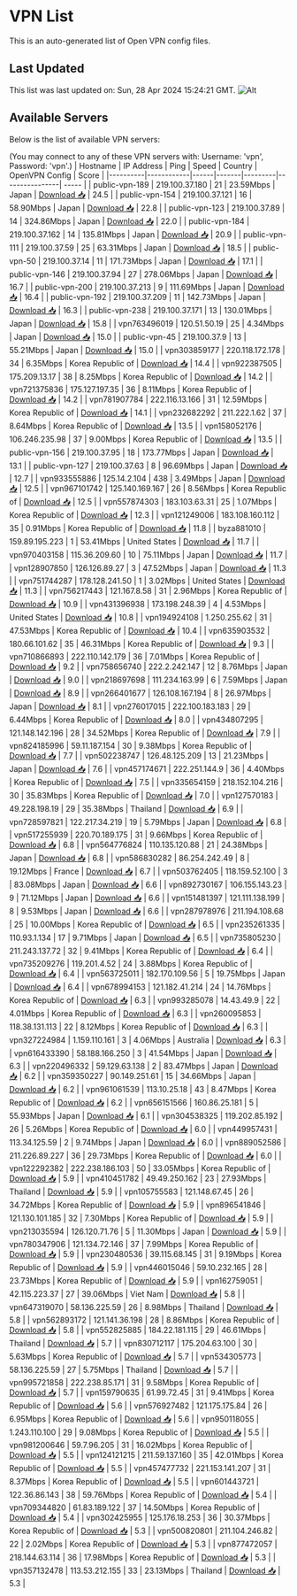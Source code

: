 # VPN List

This is an auto-generated list of Open VPN config files.

## Last Updated

This list was last updated on: Sun, 28 Apr 2024 15:24:21 GMT.
![Alt](https://repobeats.axiom.co/api/embed/186b98318ef1479477931607c1ad7d823f12451f.svg "Repobeats analytics image")

## Available Servers

Below is the list of available VPN servers:

(You may connect to any of these VPN servers with: Username: 'vpn', Password: 'vpn'.)
| Hostname | IP Address | Ping | Speed | Country | OpenVPN Config | Score |
|----------|------------|------|-------|---------|----------------| ----- |
| public-vpn-189 | 219.100.37.180 | 21 | 23.59Mbps | Japan | [Download 📥](./configs/server_0_JP.ovpn) | 24.5 |
| public-vpn-154 | 219.100.37.121 | 16 | 58.90Mbps | Japan | [Download 📥](./configs/server_1_JP.ovpn) | 22.8 |
| public-vpn-123 | 219.100.37.89 | 14 | 324.86Mbps | Japan | [Download 📥](./configs/server_2_JP.ovpn) | 22.0 |
| public-vpn-184 | 219.100.37.162 | 14 | 135.81Mbps | Japan | [Download 📥](./configs/server_3_JP.ovpn) | 20.9 |
| public-vpn-111 | 219.100.37.59 | 25 | 63.31Mbps | Japan | [Download 📥](./configs/server_4_JP.ovpn) | 18.5 |
| public-vpn-50 | 219.100.37.14 | 11 | 171.73Mbps | Japan | [Download 📥](./configs/server_5_JP.ovpn) | 17.1 |
| public-vpn-146 | 219.100.37.94 | 27 | 278.06Mbps | Japan | [Download 📥](./configs/server_6_JP.ovpn) | 16.7 |
| public-vpn-200 | 219.100.37.213 | 9 | 111.69Mbps | Japan | [Download 📥](./configs/server_7_JP.ovpn) | 16.4 |
| public-vpn-192 | 219.100.37.209 | 11 | 142.73Mbps | Japan | [Download 📥](./configs/server_8_JP.ovpn) | 16.3 |
| public-vpn-238 | 219.100.37.171 | 13 | 130.01Mbps | Japan | [Download 📥](./configs/server_9_JP.ovpn) | 15.8 |
| vpn763496019 | 120.51.50.19 | 25 | 4.34Mbps | Japan | [Download 📥](./configs/server_10_JP.ovpn) | 15.0 |
| public-vpn-45 | 219.100.37.9 | 13 | 55.21Mbps | Japan | [Download 📥](./configs/server_11_JP.ovpn) | 15.0 |
| vpn303859177 | 220.118.172.178 | 34 | 6.35Mbps | Korea Republic of | [Download 📥](./configs/server_12_KR.ovpn) | 14.4 |
| vpn922387505 | 175.209.13.17 | 38 | 8.25Mbps | Korea Republic of | [Download 📥](./configs/server_13_KR.ovpn) | 14.2 |
| vpn721375836 | 175.127.197.35 | 36 | 8.11Mbps | Korea Republic of | [Download 📥](./configs/server_14_KR.ovpn) | 14.2 |
| vpn781907784 | 222.116.13.166 | 31 | 12.59Mbps | Korea Republic of | [Download 📥](./configs/server_15_KR.ovpn) | 14.1 |
| vpn232682292 | 211.222.1.62 | 37 | 8.64Mbps | Korea Republic of | [Download 📥](./configs/server_16_KR.ovpn) | 13.5 |
| vpn158052176 | 106.246.235.98 | 37 | 9.00Mbps | Korea Republic of | [Download 📥](./configs/server_17_KR.ovpn) | 13.5 |
| public-vpn-156 | 219.100.37.95 | 18 | 173.77Mbps | Japan | [Download 📥](./configs/server_18_JP.ovpn) | 13.1 |
| public-vpn-127 | 219.100.37.63 | 8 | 96.69Mbps | Japan | [Download 📥](./configs/server_19_JP.ovpn) | 12.7 |
| vpn933555886 | 125.14.2.104 | 438 | 3.49Mbps | Japan | [Download 📥](./configs/server_20_JP.ovpn) | 12.5 |
| vpn967101742 | 125.140.169.167 | 26 | 8.56Mbps | Korea Republic of | [Download 📥](./configs/server_21_KR.ovpn) | 12.5 |
| vpn557874303 | 183.103.63.31 | 25 | 1.07Mbps | Korea Republic of | [Download 📥](./configs/server_22_KR.ovpn) | 12.3 |
| vpn121249006 | 183.108.160.112 | 35 | 0.91Mbps | Korea Republic of | [Download 📥](./configs/server_23_KR.ovpn) | 11.8 |
| byza881010 | 159.89.195.223 | 1 | 53.41Mbps | United States | [Download 📥](./configs/server_24_US.ovpn) | 11.7 |
| vpn970403158 | 115.36.209.60 | 10 | 75.11Mbps | Japan | [Download 📥](./configs/server_25_JP.ovpn) | 11.7 |
| vpn128907850 | 126.126.89.27 | 3 | 47.52Mbps | Japan | [Download 📥](./configs/server_26_JP.ovpn) | 11.3 |
| vpn751744287 | 178.128.241.50 | 1 | 3.02Mbps | United States | [Download 📥](./configs/server_27_US.ovpn) | 11.3 |
| vpn756217443 | 121.167.8.58 | 31 | 2.96Mbps | Korea Republic of | [Download 📥](./configs/server_28_KR.ovpn) | 10.9 |
| vpn431396938 | 173.198.248.39 | 4 | 4.53Mbps | United States | [Download 📥](./configs/server_29_US.ovpn) | 10.8 |
| vpn194924108 | 1.250.255.62 | 31 | 47.53Mbps | Korea Republic of | [Download 📥](./configs/server_30_KR.ovpn) | 10.4 |
| vpn635903532 | 180.66.101.62 | 35 | 46.31Mbps | Korea Republic of | [Download 📥](./configs/server_31_KR.ovpn) | 9.3 |
| vpn710866893 | 222.110.142.179 | 36 | 7.01Mbps | Korea Republic of | [Download 📥](./configs/server_32_KR.ovpn) | 9.2 |
| vpn758656740 | 222.2.242.147 | 12 | 8.76Mbps | Japan | [Download 📥](./configs/server_33_JP.ovpn) | 9.0 |
| vpn218697698 | 111.234.163.99 | 6 | 7.59Mbps | Japan | [Download 📥](./configs/server_34_JP.ovpn) | 8.9 |
| vpn266401677 | 126.108.167.194 | 8 | 26.97Mbps | Japan | [Download 📥](./configs/server_35_JP.ovpn) | 8.1 |
| vpn276017015 | 222.100.183.183 | 29 | 6.44Mbps | Korea Republic of | [Download 📥](./configs/server_36_KR.ovpn) | 8.0 |
| vpn434807295 | 121.148.142.196 | 28 | 34.52Mbps | Korea Republic of | [Download 📥](./configs/server_37_KR.ovpn) | 7.9 |
| vpn824185996 | 59.11.187.154 | 30 | 9.38Mbps | Korea Republic of | [Download 📥](./configs/server_38_KR.ovpn) | 7.7 |
| vpn502238747 | 126.48.125.209 | 13 | 21.23Mbps | Japan | [Download 📥](./configs/server_39_JP.ovpn) | 7.6 |
| vpn457174671 | 222.251.144.9 | 36 | 4.40Mbps | Korea Republic of | [Download 📥](./configs/server_40_KR.ovpn) | 7.5 |
| vpn335654159 | 218.152.104.216 | 30 | 35.83Mbps | Korea Republic of | [Download 📥](./configs/server_41_KR.ovpn) | 7.0 |
| vpn127570183 | 49.228.198.19 | 29 | 35.38Mbps | Thailand | [Download 📥](./configs/server_42_TH.ovpn) | 6.9 |
| vpn728597821 | 122.217.34.219 | 19 | 5.79Mbps | Japan | [Download 📥](./configs/server_43_JP.ovpn) | 6.8 |
| vpn517255939 | 220.70.189.175 | 31 | 9.66Mbps | Korea Republic of | [Download 📥](./configs/server_44_KR.ovpn) | 6.8 |
| vpn564776824 | 110.135.120.88 | 21 | 24.38Mbps | Japan | [Download 📥](./configs/server_45_JP.ovpn) | 6.8 |
| vpn586830282 | 86.254.242.49 | 8 | 19.12Mbps | France | [Download 📥](./configs/server_46_FR.ovpn) | 6.7 |
| vpn503762405 | 118.159.52.100 | 3 | 83.08Mbps | Japan | [Download 📥](./configs/server_47_JP.ovpn) | 6.6 |
| vpn892730167 | 106.155.143.23 | 9 | 71.12Mbps | Japan | [Download 📥](./configs/server_48_JP.ovpn) | 6.6 |
| vpn151481397 | 121.111.138.199 | 8 | 9.53Mbps | Japan | [Download 📥](./configs/server_49_JP.ovpn) | 6.6 |
| vpn287978976 | 211.194.108.68 | 25 | 10.00Mbps | Korea Republic of | [Download 📥](./configs/server_50_KR.ovpn) | 6.5 |
| vpn235261335 | 110.93.1.134 | 17 | 9.71Mbps | Japan | [Download 📥](./configs/server_51_JP.ovpn) | 6.5 |
| vpn735805230 | 211.243.137.72 | 32 | 9.41Mbps | Korea Republic of | [Download 📥](./configs/server_52_KR.ovpn) | 6.4 |
| vpn735209276 | 119.201.4.52 | 24 | 3.88Mbps | Korea Republic of | [Download 📥](./configs/server_53_KR.ovpn) | 6.4 |
| vpn563725011 | 182.170.109.56 | 5 | 19.75Mbps | Japan | [Download 📥](./configs/server_54_JP.ovpn) | 6.4 |
| vpn678994153 | 121.182.41.214 | 24 | 14.76Mbps | Korea Republic of | [Download 📥](./configs/server_55_KR.ovpn) | 6.3 |
| vpn993285078 | 14.43.49.9 | 22 | 4.01Mbps | Korea Republic of | [Download 📥](./configs/server_56_KR.ovpn) | 6.3 |
| vpn260095853 | 118.38.131.113 | 22 | 8.12Mbps | Korea Republic of | [Download 📥](./configs/server_57_KR.ovpn) | 6.3 |
| vpn327224984 | 1.159.110.161 | 3 | 4.06Mbps | Australia | [Download 📥](./configs/server_58_AU.ovpn) | 6.3 |
| vpn616433390 | 58.188.166.250 | 3 | 41.54Mbps | Japan | [Download 📥](./configs/server_59_JP.ovpn) | 6.3 |
| vpn220496332 | 59.129.63.138 | 2 | 83.47Mbps | Japan | [Download 📥](./configs/server_60_JP.ovpn) | 6.2 |
| vpn359350227 | 90.149.251.61 | 15 | 34.66Mbps | Japan | [Download 📥](./configs/server_61_JP.ovpn) | 6.2 |
| vpn961061539 | 113.10.25.18 | 43 | 8.47Mbps | Korea Republic of | [Download 📥](./configs/server_62_KR.ovpn) | 6.2 |
| vpn656151566 | 160.86.25.181 | 5 | 55.93Mbps | Japan | [Download 📥](./configs/server_63_JP.ovpn) | 6.1 |
| vpn304538325 | 119.202.85.192 | 26 | 5.26Mbps | Korea Republic of | [Download 📥](./configs/server_64_KR.ovpn) | 6.0 |
| vpn449957431 | 113.34.125.59 | 2 | 9.74Mbps | Japan | [Download 📥](./configs/server_65_JP.ovpn) | 6.0 |
| vpn889052586 | 211.226.89.227 | 36 | 29.73Mbps | Korea Republic of | [Download 📥](./configs/server_66_KR.ovpn) | 6.0 |
| vpn122292382 | 222.238.186.103 | 50 | 33.05Mbps | Korea Republic of | [Download 📥](./configs/server_67_KR.ovpn) | 5.9 |
| vpn410451782 | 49.49.250.162 | 23 | 27.93Mbps | Thailand | [Download 📥](./configs/server_68_TH.ovpn) | 5.9 |
| vpn105755583 | 121.148.67.45 | 26 | 34.72Mbps | Korea Republic of | [Download 📥](./configs/server_69_KR.ovpn) | 5.9 |
| vpn896541846 | 121.130.101.185 | 32 | 7.30Mbps | Korea Republic of | [Download 📥](./configs/server_70_KR.ovpn) | 5.9 |
| vpn213035594 | 126.120.71.76 | 5 | 11.30Mbps | Japan | [Download 📥](./configs/server_71_JP.ovpn) | 5.9 |
| vpn780347906 | 121.134.72.146 | 37 | 7.99Mbps | Korea Republic of | [Download 📥](./configs/server_72_KR.ovpn) | 5.9 |
| vpn230480536 | 39.115.68.145 | 31 | 9.19Mbps | Korea Republic of | [Download 📥](./configs/server_73_KR.ovpn) | 5.9 |
| vpn446015046 | 59.10.232.165 | 28 | 23.73Mbps | Korea Republic of | [Download 📥](./configs/server_74_KR.ovpn) | 5.9 |
| vpn162759051 | 42.115.223.37 | 27 | 39.06Mbps | Viet Nam | [Download 📥](./configs/server_75_VN.ovpn) | 5.8 |
| vpn647319070 | 58.136.225.59 | 26 | 8.98Mbps | Thailand | [Download 📥](./configs/server_76_TH.ovpn) | 5.8 |
| vpn562893172 | 121.141.36.198 | 28 | 8.86Mbps | Korea Republic of | [Download 📥](./configs/server_77_KR.ovpn) | 5.8 |
| vpn552825885 | 184.22.181.115 | 29 | 46.61Mbps | Thailand | [Download 📥](./configs/server_78_TH.ovpn) | 5.7 |
| vpn830712117 | 175.204.63.100 | 30 | 5.63Mbps | Korea Republic of | [Download 📥](./configs/server_79_KR.ovpn) | 5.7 |
| vpn534305773 | 58.136.225.59 | 27 | 5.75Mbps | Thailand | [Download 📥](./configs/server_80_TH.ovpn) | 5.7 |
| vpn995721858 | 222.238.85.171 | 31 | 9.58Mbps | Korea Republic of | [Download 📥](./configs/server_81_KR.ovpn) | 5.7 |
| vpn159790635 | 61.99.72.45 | 31 | 9.41Mbps | Korea Republic of | [Download 📥](./configs/server_82_KR.ovpn) | 5.6 |
| vpn576927482 | 121.175.175.84 | 26 | 6.95Mbps | Korea Republic of | [Download 📥](./configs/server_83_KR.ovpn) | 5.6 |
| vpn950118055 | 1.243.110.100 | 29 | 9.08Mbps | Korea Republic of | [Download 📥](./configs/server_84_KR.ovpn) | 5.5 |
| vpn981200646 | 59.7.96.205 | 31 | 16.02Mbps | Korea Republic of | [Download 📥](./configs/server_85_KR.ovpn) | 5.5 |
| vpn124121215 | 211.59.137.160 | 35 | 42.01Mbps | Korea Republic of | [Download 📥](./configs/server_86_KR.ovpn) | 5.5 |
| vpn457477732 | 221.153.141.207 | 31 | 8.37Mbps | Korea Republic of | [Download 📥](./configs/server_87_KR.ovpn) | 5.5 |
| vpn601443721 | 122.36.86.143 | 38 | 59.76Mbps | Korea Republic of | [Download 📥](./configs/server_88_KR.ovpn) | 5.4 |
| vpn709344820 | 61.83.189.122 | 37 | 14.50Mbps | Korea Republic of | [Download 📥](./configs/server_89_KR.ovpn) | 5.4 |
| vpn302425955 | 125.176.18.253 | 36 | 30.37Mbps | Korea Republic of | [Download 📥](./configs/server_90_KR.ovpn) | 5.3 |
| vpn500820801 | 211.104.246.82 | 22 | 2.02Mbps | Korea Republic of | [Download 📥](./configs/server_91_KR.ovpn) | 5.3 |
| vpn877472057 | 218.144.63.114 | 36 | 17.98Mbps | Korea Republic of | [Download 📥](./configs/server_92_KR.ovpn) | 5.3 |
| vpn357132478 | 113.53.212.155 | 33 | 23.13Mbps | Thailand | [Download 📥](./configs/server_93_TH.ovpn) | 5.3 |
